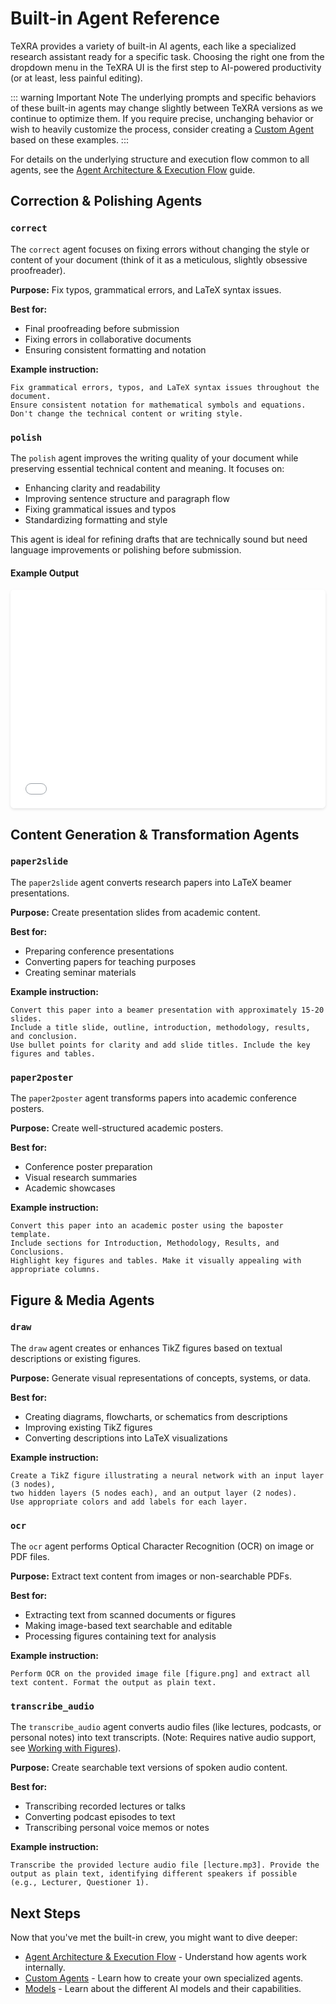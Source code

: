 # Built-in Agent Reference

TeXRA provides a variety of built-in AI agents, each like a specialized research assistant ready for a specific task. Choosing the right one from the dropdown menu in the TeXRA UI is the first step to AI-powered productivity (or at least, less painful editing).

::: warning Important Note
The underlying prompts and specific behaviors of these built-in agents may change slightly between TeXRA versions as we continue to optimize them. If you require precise, unchanging behavior or wish to heavily customize the process, consider creating a [Custom Agent](./custom-agents.md) based on these examples.
:::

For details on the underlying structure and execution flow common to all agents, see the [Agent Architecture & Execution Flow](./agent-architecture.md) guide.

## Correction & Polishing Agents

### `correct`

The `correct` agent focuses on fixing errors without changing the style or content of your document (think of it as a meticulous, slightly obsessive proofreader).

**Purpose:** Fix typos, grammatical errors, and LaTeX syntax issues.

**Best for:**

- Final proofreading before submission
- Fixing errors in collaborative documents
- Ensuring consistent formatting and notation

**Example instruction:**

```
Fix grammatical errors, typos, and LaTeX syntax issues throughout the document.
Ensure consistent notation for mathematical symbols and equations.
Don't change the technical content or writing style.
```

### `polish`

The `polish` agent improves the writing quality of your document while preserving essential technical content and meaning. It focuses on:

- Enhancing clarity and readability
- Improving sentence structure and paragraph flow
- Fixing grammatical issues and typos
- Standardizing formatting and style

This agent is ideal for refining drafts that are technically sound but need language improvements or polishing before submission.

#### Example Output

<div class="agent-pdf-viewer">
  <iframe src="/examples/draft_polish_r1_gemini25p_diff.pdf" title="Polish Agent Example" class="agent-pdf-frame"></iframe>
  <a href="/examples/draft_polish_r1_gemini25p_diff.pdf" target="_blank" class="agent-pdf-link">View example</a>
</div>

<style>
.agent-pdf-viewer {
  position: relative;
  width: 100%;
  border: 1px solid var(--vp-c-divider);
  border-radius: 6px;
  overflow: hidden;
  box-shadow: 0 2px 4px rgba(0,0,0,0.1);
  margin: 1rem 0;
}
.agent-pdf-frame {
  width: 100%;
  height: 350px;
  border: none;
}
.agent-pdf-link {
  position: absolute;
  top: 10px;
  right: 10px;
  color: white;
  padding: 5px 10px;
  border-radius: 4px;
  text-decoration: none;
  font-size: 0.85rem;
}
.agent-pdf-link:hover {
  background: var(--vp-c-brand);
}
</style>

## Content Generation & Transformation Agents

### `paper2slide`

The `paper2slide` agent converts research papers into LaTeX beamer presentations.

**Purpose:** Create presentation slides from academic content.

**Best for:**

- Preparing conference presentations
- Converting papers for teaching purposes
- Creating seminar materials

**Example instruction:**

```
Convert this paper into a beamer presentation with approximately 15-20 slides.
Include a title slide, outline, introduction, methodology, results, and conclusion.
Use bullet points for clarity and add slide titles. Include the key figures and tables.
```

### `paper2poster`

The `paper2poster` agent transforms papers into academic conference posters.

**Purpose:** Create well-structured academic posters.

**Best for:**

- Conference poster preparation
- Visual research summaries
- Academic showcases

**Example instruction:**

```
Convert this paper into an academic poster using the baposter template.
Include sections for Introduction, Methodology, Results, and Conclusions.
Highlight key figures and tables. Make it visually appealing with appropriate columns.
```

## Figure & Media Agents

### `draw`

The `draw` agent creates or enhances TikZ figures based on textual descriptions or existing figures.

**Purpose:** Generate visual representations of concepts, systems, or data.

**Best for:**

- Creating diagrams, flowcharts, or schematics from descriptions
- Improving existing TikZ figures
- Converting descriptions into LaTeX visualizations

**Example instruction:**

```
Create a TikZ figure illustrating a neural network with an input layer (3 nodes),
two hidden layers (5 nodes each), and an output layer (2 nodes).
Use appropriate colors and add labels for each layer.
```

### `ocr`

The `ocr` agent performs Optical Character Recognition (OCR) on image or PDF files.

**Purpose:** Extract text content from images or non-searchable PDFs.

**Best for:**

- Extracting text from scanned documents or figures
- Making image-based text searchable and editable
- Processing figures containing text for analysis

**Example instruction:**

```
Perform OCR on the provided image file [figure.png] and extract all text content. Format the output as plain text.
```

### `transcribe_audio`

The `transcribe_audio` agent converts audio files (like lectures, podcasts, or personal notes) into text transcripts. (Note: Requires native audio support, see [Working with Figures](./working-with-figures.md)).

**Purpose:** Create searchable text versions of spoken audio content.

**Best for:**

- Transcribing recorded lectures or talks
- Converting podcast episodes to text
- Transcribing personal voice memos or notes

**Example instruction:**

```
Transcribe the provided lecture audio file [lecture.mp3]. Provide the output as plain text, identifying different speakers if possible (e.g., Lecturer, Questioner 1).
```

## Next Steps

Now that you've met the built-in crew, you might want to dive deeper:

- [Agent Architecture & Execution Flow](./agent-architecture.md) - Understand how agents work internally.
- [Custom Agents](./custom-agents.md) - Learn how to create your own specialized agents.
- [Models](./models.md) - Learn about the different AI models and their capabilities.
